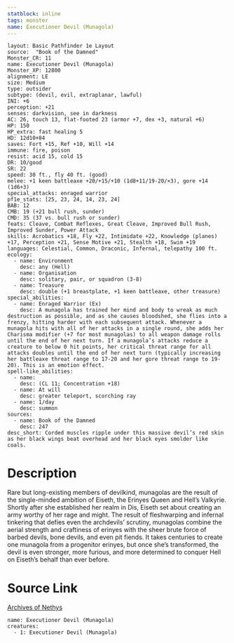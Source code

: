 ```yaml
---
statblock: inline
tags: monster
name: Executioner Devil (Munagola)
---
```

```statblock
layout: Basic Pathfinder 1e Layout
source:  "Book of the Damned"
Monster_CR: 11
name: Executioner Devil (Munagola)
Monster_XP: 12800
alignment: LE
size: Medium
type: outsider
subtype: (devil, evil, extraplanar, lawful)
INI: +6
perception: +21
senses: darkvision, see in darkness
AC: 26, touch 13, flat-footed 23 (armor +7, dex +3, natural +6)
HP: 150
HP_extra: fast healing 5
HD: 12d10+84
saves: Fort +15, Ref +10, Will +14
immune: fire, poison
resist: acid 15, cold 15
DR: 10/good
SR: 22
speed: 30 ft., fly 40 ft. (good)
melee: +1 keen battleaxe +20/+15/+10 (1d8+11/19-20/×3), gore +14 (1d6+3)
special_attacks: enraged warrior
pf1e_stats: [25, 23, 24, 14, 23, 24]
BAB: 12
CMB: 19 (+21 bull rush, sunder)
CMD: 35 (37 vs. bull rush or sunder)
feats: Cleave, Combat Reflexes, Great Cleave, Improved Bull Rush, Improved Sunder, Power Attack
skills: Acrobatics +18, Fly +22, Intimidate +22, Knowledge (planes) +17, Perception +21, Sense Motive +21, Stealth +18, Swim +19
languages: Celestial, Common, Draconic, Infernal, telepathy 100 ft.
ecology:
  - name: Environment
    desc: any (Hell)
  - name: Organisation
    desc: solitary, pair, or squadron (3-8)
  - name: Treasure
    desc: double (+1 breastplate, +1 keen battleaxe, other treasure)
special_abilities:
  - name: Enraged Warrior (Ex)
    desc: A munagola has trained her mind and body to wreak as much destruction as possible, and as she causes bloodshed, she flies into a frenzy, hitting harder with each subsequent attack. Whenever a munagola hits with all of her attacks in a single round, she adds her Charisma modifier (+7 for most munagolas) to all weapon damage rolls until the end of her next turn. If a munagola’s attacks reduce a creature to below 0 hit points, her critical threat range for all attacks doubles until the end of her next turn (typically increasing her battleaxe threat range to 17-20 and her gore threat range to 19-20). This is an emotion effect.
spell-like_abilities:
  - name:
    desc: (CL 11; Concentration +18)
  - name: At will
    desc: greater teleport, scorching ray
  - name: 1/day
    desc: summon
sources:
  - name: Book of the Damned
    desc: 247
desc_short: Corded muscles ripple under this massive devil’s red skin as her black wings beat overhead and her black eyes smolder like coals.
```
# Description
Rare but long-existing members of devilkind, munagolas are the result of the single-minded ambition of Eiseth, the Erinyes Queen and Hell’s Valkyrie. Shortly after she established her realm in Dis, Eiseth set about creating an army worthy of her rage and might. The result of fleshwarping and infernal tinkering that defies even the archdevils’ scrutiny, munagolas combine the aerial strength and craftiness of erinyes with the sheer brute force of barbed devils, bone devils, and even pit fiends. It takes centuries to create one munagola from a progenitor erinyes, but once she’s transformed, the devil is even stronger, more furious, and more determined to conquer Hell on Eiseth’s behalf than ever before.
# Source Link
[Archives of Nethys](https://aonprd.com/MonsterDisplay.aspx?ItemName=Executioner%20Devil%20(Munagola))
```encounter-table
name: Executioner Devil (Munagola)
creatures:
  - 1: Executioner Devil (Munagola)
```
